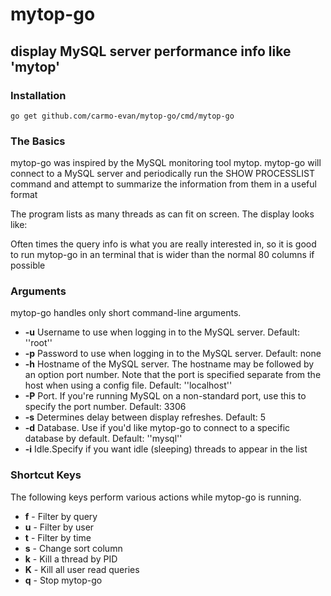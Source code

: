# mytop-go 
## display MySQL server performance info like 'mytop'

### Installation

`go get github.com/carmo-evan/mytop-go/cmd/mytop-go`

### The Basics

mytop-go was inspired by the MySQL monitoring tool mytop. mytop-go will connect to a MySQL server and periodically run the SHOW PROCESSLIST command and attempt to summarize the information from them in a useful format

The program lists as many threads as can fit on screen. The display looks like:

Often times the query info is what you are really interested in, so it is good to run mytop-go in an terminal that is wider than the normal 80 columns if possible


### Arguments

mytop-go handles only short command-line arguments.

- **-u** Username to use when logging in to the MySQL server. Default: ''root''
- **-p** Password to use when logging in to the MySQL server. Default: none
- **-h** Hostname of the MySQL server. The hostname may be followed by an option port number. Note that the port is specified separate from the host when using a config file. Default: ''localhost''
- **-P** Port. If you're running MySQL on a non-standard port, use this to specify the port number. Default: 3306
- **-s** Determines delay between display refreshes. Default: 5
- **-d** Database. Use if you'd like mytop-go to connect to a specific database by default. Default: ''mysql''
- **-i** Idle.Specify if you want idle (sleeping) threads to appear in the list

### Shortcut Keys

The following keys perform various actions while mytop-go is running.

- **f** - Filter by query
- **u** - Filter by user
- **t** - Filter by time
- **s** - Change sort column
- **k** - Kill a thread by PID
- **K** - Kill all user read queries
- **q** - Stop mytop-go
